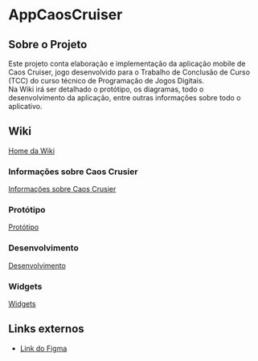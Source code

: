 # AppCaosCruiser
## Sobre o Projeto
Este projeto conta elaboração e implementação da aplicação mobile de Caos Cruiser, jogo desenvolvido para o Trabalho de Conclusão de Curso (TCC) do curso técnico de Programação de Jogos Digitais. <br>
Na Wiki irá ser detalhado o protótipo, os diagramas, todo o desenvolvimento da aplicação, entre outras informações sobre todo o aplicativo.

## Wiki
<a href="https://github.com/YosagiGames/AppCaosCruiser/wiki"> Home da Wiki </a>

### Informações sobre Caos Crusier
<a href="https://github.com/YosagiGames/AppCaosCruiser/wiki/Sobre-Caos-Crusier"> Informações sobre Caos Crusier </a>

### Protótipo
<a href="https://github.com/YosagiGames/AppCaosCruiser/wiki/Prot%C3%B3tipo"> Protótipo </a>

### Desenvolvimento
<a href="https://github.com/YosagiGames/AppCaosCruiser/wiki/Desenvolvimento"> Desenvolvimento </a>

### Widgets
<a href="https://github.com/YosagiGames/AppCaosCruiser/wiki/Widgets"> Widgets </a>

## Links externos
- <a href="https://www.figma.com/design/ijJD3BGB6cjX9yy0TPGd63/Caos-Cruiser-App?node-id=0-1&t=E48Jm21ChwONgqTl-1"> Link do Figma </a>
